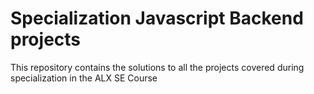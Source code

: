 # Specialization Javascript Backend  projects
This repository contains the solutions to all the projects covered during specialization in the ALX SE Course
